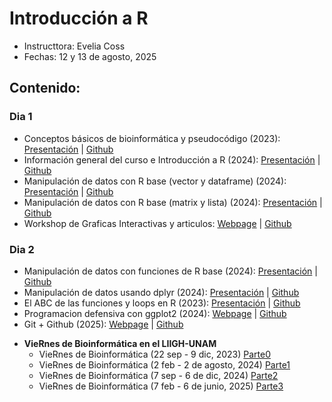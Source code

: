 # Introducción a R

- Instructtora: Evelia Coss
- Fechas: 12 y 13 de agosto,  2025

##  Contenido:

### Dia 1

  + Conceptos básicos de bioinformática y pseudocódigo (2023): [Presentación](https://eveliacoss.github.io/ViernesBioinfo2023/Clase1_22Sep2023/D1_Introduccion_slides.html#1) | [Github](https://github.com/EveliaCoss/ViernesBioinfo2023)
  + Información general del curso e Introducción a R (2024): [Presentación](https://eveliacoss.github.io/ViernesBioinfo2024/Clase1/D1_IntroduccionR_slides_P2.html#1) | [Github](https://github.com/EveliaCoss/ViernesBioinfo2024)
  + Manipulación de datos con R base (vector y dataframe) (2024): [Presentación](https://eveliacoss.github.io/ViernesBioinfo2024/Clase1/D2_IntroduccionR_segunda.html#1) | [Github](https://github.com/EveliaCoss/ViernesBioinfo2024)
  + Manipulación de datos con R base (matrix y lista) (2024): [Presentación](https://eveliacoss.github.io/ViernesBioinfo2024/Clase1/D3_ManipulacionDatos_P2.html#1) | [Github](https://github.com/EveliaCoss/ViernesBioinfo2024)
  + Workshop de Graficas Interactivas y articulos: [Webpage](https://eveliacoss.github.io/Workshop_GraficasInteractivas_papers/) | [Github](https://github.com/EveliaCoss/Workshop_GraficasInteractivas_papers)

### Dia 2

  + Manipulación de datos con funciones de R base (2024): [Presentación](https://eveliacoss.github.io/ViernesBioinfo2024/Clase1/D6_ManipulacionDatos_FuncionesRbase.html#1) | [Github](https://github.com/EveliaCoss/ViernesBioinfo2024)
  + Manipulación de datos usando dplyr (2024): [Presentación](https://eveliacoss.github.io/ViernesBioinfo2024/Clase1/D7_Manipulacion_dplyr.html#1) | [Github](https://github.com/EveliaCoss/ViernesBioinfo2024)
  + El ABC de las funciones y loops en R (2023): [Presentación](https://eveliacoss.github.io/ViernesBioinfo2023/Clase5_20Oct2023/D5_Loop.html#1) | [Github](https://github.com/EveliaCoss/ViernesBioinfo2023)
  + Programacion defensiva con ggplot2 (2024): [Webpage](https://eveliacoss.github.io/Defensiva_ggplot2024/) | [Github](https://github.com/EveliaCoss/ViernesBioinfo2024_parte2)
  +  Git + Github (2025): [Webpage](https://eveliacoss.github.io/Workshop_GitGithub2025/) | [Github](https://github.com/VieRnesBioinformatica/ViernesBioinfo2025_parte3)


- **VieRnes de Bioinformática en el LIIGH-UNAM** 
  + VieRnes de Bioinformática (22 sep - 9 dic, 2023) [Parte0](https://github.com/EveliaCoss/ViernesBioinfo2023)
  + VieRnes de Bioinformática (2 feb - 2 de agosto, 2024) [Parte1](https://github.com/EveliaCoss/ViernesBioinfo2024)
  + VieRnes de Bioinformática (7 sep - 6 de dic, 2024) [Parte2](https://github.com/EveliaCoss/ViernesBioinfo2024_parte2)
  + VieRnes de Bioinformática (7 feb - 6 de junio, 2025) [Parte3](https://github.com/VieRnesBioinformatica/ViernesBioinfo2025_parte3)
